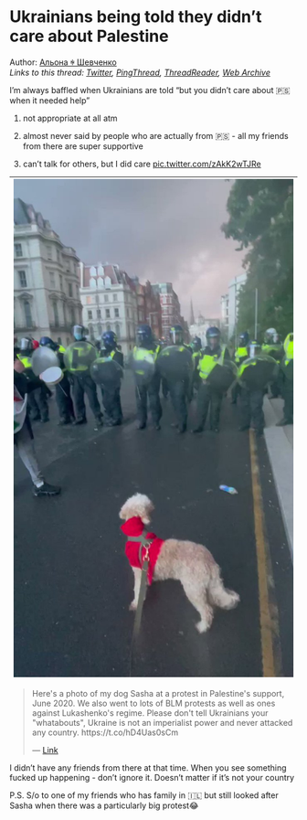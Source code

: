 # Ukrainians being told they didn’t care about Palestine

Author: [Альона ꑭ Шевченко](https://twitter.com/cryptodrftng)  
*Links to this thread: [Twitter](https://twitter.com/cryptodrftng/status/1537747654741999619), [PingThread](https://pingthread.com/thread/1537747654741999619), [ThreadReader](https://threadreaderapp.com/thread/1537747654741999619.html), [Web Archive](https://web.archive.org/web/*/https://twitter.com/cryptodrftng/status/1537747654741999619)*

I’m always baffled when Ukrainians are told “but you didn’t care about 🇵🇸 when it needed help”

1) not appropriate at all atm

2) almost never said by people who are actually from 🇵🇸 - all my friends from there are super supportive 

3) can’t talk for others, but I did care [pic.twitter.com/zAkK2wTJRe](https://twitter.com/cryptodrftng/status/1537747654741999619/video/1)

| [![](/media/1537748304049672192/7_1537747604771115008/preview.jpg)](/media/1537748304049672192/7_1537747604771115008/fH-lWnTDMXeCl0IS.mp4) |
| :-: |

<blockquote class="twitter-tweet">
    <p lang="en" dir="ltr">
    Here&#39;s a photo of my dog Sasha at a protest in Palestine&#39;s support, June 2020. We also went to lots of BLM protests as well as ones against Lukashenko&#39;s regime. Please don&#39;t tell Ukrainians your &#34;whatabouts&#34;, Ukraine is not an imperialist power and never attacked any country. https://t.co/hD4Uas0sCm<br />
    </p>
    &mdash; <a href="https://twitter.com/cryptodrftng/status/1517717735387578371">Link</a>
</blockquote>

I didn’t have any friends from there at that time. When you see something fucked up happening - don’t ignore it. Doesn’t matter if it’s not your country 

P.S. S/o to one of my friends who has family in 🇮🇱 but still looked after Sasha when there was a particularly big protest😂
